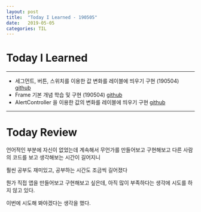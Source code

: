 ```yaml
---
layout: post
title:  "Today I Learned - 190505"
date:   2019-05-05
categories: TIL
---
```


# Today I Learned

---

- 세그먼트, 버튼, 스위치를 이용한 값 변화를 레이블에 띄우기 구현 (190504) [github](https://github.com/VincentGeranium/Swift-Study/tree/master/2019-05-04-SegmentSwitchAndButton)
- Frame 기본 개념 학습 및 구현 (190504) [github](https://github.com/VincentGeranium/Swift-Study/tree/master/2019-05-04-FrameStudy)
- AlertController 을 이용한 값의 변화를 레이블에 띄우기 구현 [github](https://github.com/VincentGeranium/Swift-Study/tree/master/2019-05-05-AlertContorller-Study)

---

# Today Review

언어적인 부분에 자신이 없었는데 계속해서 무언가를 만들어보고 구현해보고 다른 사람의 코드를 보고 생각해보는 시간이 길어지니

훨씬 공부도 재미있고, 공부하는 시간도 조금씩 길어졌다

뭔가 직접 앱을 만들어보고 구현해보고 싶은데, 아직 많이 부족하다는 생각에 시도를 하지 않고 있다.

이번에 시도해 봐야겠다는 생각을 했다.
